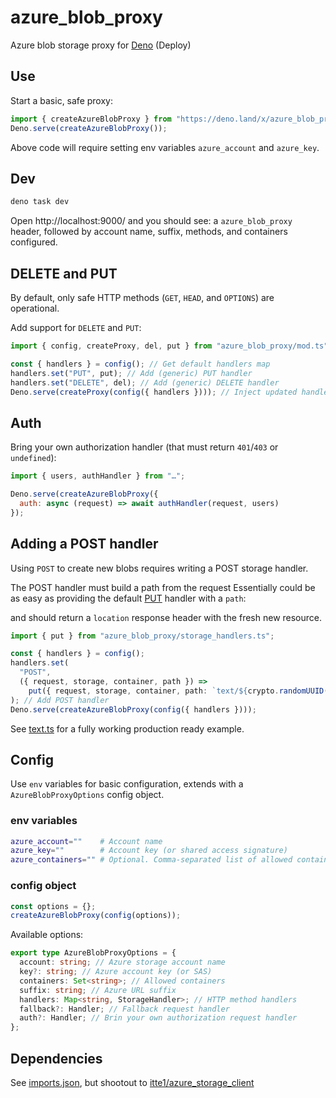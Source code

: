 # azure_blob_proxy

Azure blob storage proxy for [Deno](https://deno.land) (Deploy)

## Use

Start a basic, safe proxy:

```js
import { createAzureBlobProxy } from "https://deno.land/x/azure_blob_proxy/mod.ts";
Deno.serve(createAzureBlobProxy());
```

Above code will require setting env variables `azure_account` and `azure_key`.

## Dev

```sh
deno task dev
```

Open http://localhost:9000/ and you should see: a `azure_blob_proxy` header,
followed by account name, suffix, methods, and containers configured.

## DELETE and PUT

By default, only safe HTTP methods (`GET`, `HEAD`, and `OPTIONS`) are
operational.

Add support for `DELETE` and `PUT`:

```js
import { config, createProxy, del, put } from "azure_blob_proxy/mod.ts";

const { handlers } = config(); // Get default handlers map
handlers.set("PUT", put); // Add (generic) PUT handler
handlers.set("DELETE", del); // Add (generic) DELETE handler
Deno.serve(createProxy(config({ handlers }))); // Inject updated handlers
```

## Auth

Bring your own authorization handler (that must return `401`/`403` or
`undefined`):

```js
import { users, authHandler } from "…";

Deno.serve(createAzureBlobProxy({
  auth: async (request) => await authHandler(request, users)
});
```

## Adding a POST handler

Using `POST` to create new blobs requires writing a POST storage handler.

The POST handler must build a path from the request Essentially could be as easy
as providing the default [PUT](./storage_handlers.ts#put) handler with a `path`:

and should return a `location` response header with the fresh new resource.

```ts
import { put } from "azure_blob_proxy/storage_handlers.ts";

const { handlers } = config();
handlers.set(
  "POST",
  ({ request, storage, container, path }) =>
    put({ request, storage, container, path: `text/${crypto.randomUUID()}` }),
); // Add POST handler
Deno.serve(createAzureBlobProxy(config({ handlers })));
```

See [text.ts](./text.ts) for a fully working production ready example.

## Config

Use `env` variables for basic configuration, extends with a
`AzureBlobProxyOptions` config object.

### env variables

```sh
azure_account=""    # Account name
azure_key=""        # Account key (or shared access signature)
azure_containers="" # Optional. Comma-separated list of allowed containers
```

### config object

```js
const options = {};
createAzureBlobProxy(config(options));
```

Available options:

```ts
export type AzureBlobProxyOptions = {
  account: string; // Azure storage account name
  key?: string; // Azure account key (or SAS)
  containers: Set<string>; // Allowed containers
  suffix: string; // Azure URL suffix
  handlers: Map<string, StorageHandler>; // HTTP method handlers
  fallback?: Handler; // Fallback request handler
  auth?: Handler; // Brin your own authorization request handler
};
```

## Dependencies

See [imports.json][imports], but shootout to
[itte1/azure_storage_client][azure_storage_client]

[azure_storage_client]: https://github.com/itte1/azure_storage_client
[imports]: ./imports.json
